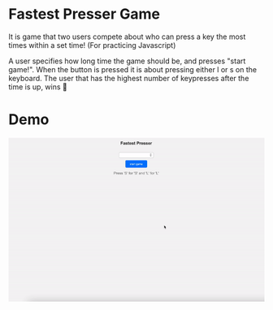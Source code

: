 # Fastest Presser Game

It is game that two users compete about who can press a key the most times within a set time!
(For practicing Javascript)

A user specifies how long time the game should be, and presses "start game!". When the button is pressed it is about pressing either l or s on the keyboard. The user that has the highest number of keypresses after the time is up, wins 🎉

# Demo
![](https://github.com/MerajSharifi/Fastest-Presser/blob/main/fp-demo.gif)
